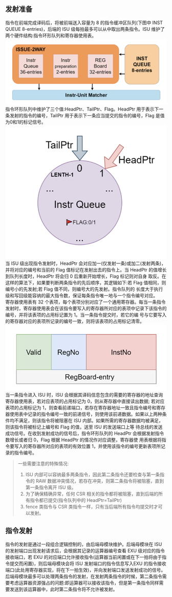 ## 发射准备
指令在前端完成译码后，将被前端送入容量为 8 的指令缓冲区队列(下图中 INST QUEUE 8-entries)，后端的 ISU 级每拍最多可以从中取出两条指令。ISU 维护了两个硬件结构:指令环形队列和寄存器使用表。 <br />![image.png](https://github.com/CallWoa/OpenBPU2-doc/blob/master/image/issue1.png?raw=true)<br />指令环形队列中维护了三个值:HeadPtr、TailPtr、Flag。HeadPtr 用于表示下一条发射的指令的编号，TailPtr 用于表示下一条应当提交的指令的编号，Flag 是值为0和1的标记信号。  ![image.png](https://github.com/CallWoa/OpenBPU2-doc/blob/master/image/issue2.png?raw=true)				<br />当 ISU 级出现指令发射时，HeadPtr 会对应加一(仅发射一条)或加二(发射两条)，并将对应的编号和当前的 Flag 值标记在发射出去的指令上。当 HeadPtr 的值增长到队列长度时，HeadPtr 将会归 0 后重新开始增长，Flag 标记则对自身 取反。在这样的算法下，如果要判断两条指令的先后顺序，其逻辑如下:若 Flag 值相同，则编号小的先发射;若 Flag 值不同，则编号大的先发射。指令队列的 长度大于执行级和写回级能容纳的最大指令数，保证每条指令唯一地与一个指令编号对应。 				<br />寄存器使用表有 32 个表项，每个表项分别对应了一个通用寄存器。每当一条指令发射时，寄存器使用表会在该指令要写入的寄存器所对应的表项中记录下该指令的编号，并将该表项的占用标记置为 1。当一条指令提交时，若它的编 号与它要写入的寄存器对应的表项所记录的编号一致，则将该表项的占用标记清零。 <br />![image.png](https://github.com/CallWoa/OpenBPU2-doc/blob/master/image/issue3.png?raw=true)				<br />当一条指令进入 ISU 时，ISU 会根据其译码信息包含的需要的寄存器的地址查询寄存器使用表，若对应表项的占用标记为 0，则从寄存器中直接读出数据; 若对应表项的占用标记为 1，则查看前递端口，若存在寄存器地址一致且指令编号和寄存器使用表中记录的指令编号一致的前递信号，则使用该前递数据。如果以上两种条件均不满足，则该指令将被阻塞在 ISU 内部。如果所需的寄存器数据均被满足，则该指令将被标记上编号和 Flag 的值，送至 ISU 的发送端口上等 待总线的发送成功信号。在收到发射成功的信号后，指令环形队列的 HeadPtr 会根据发射指令数增长或者归 0，Flag 根据 HeadPtr 的情况作对应调整，寄存器使 用表根据将指令要写入的寄存器所对应的表项的有效位置 1，并使用该指令的编号更新表项所记录的指令编号。 			
> 一些需要注意的特殊情况: 				
> 1. ISU 内部可以容纳最多两条指令，因此第二条指令还要检查与第一条指 令的 RAW 数据冲突情况，若存在冲突，则第二条指令将被阻塞，直到第一条指令离开 ISU 级。 				
> 2. 为了确保精确异常，任何 CSR 相关的指令都将被阻塞，直到后端的所有指令都已提交(指令队列中的 HeadPtr=TailPtr) 
> 3. fence 类指令与 CSR 类指令一样，只有当后端所有指令均提交时才可以发射。 

## 指令发射
指令的发射是通过一段组合逻辑控制的，由后端母模块维护。后端母模块在 ISU 的发射端口出现发射请求后，会根据其记录的运算器编号查看 EXU 级对应的指令接收端口，若 EXU 的对应端口允许接收指令(运算器当前闲置或在下一拍将由于指令提交而闲置)，则后端母模块会将 ISU 发射端口的指令信息写入EXU 的指令接收端口(此处用寄存器实现，将在下一拍生效)，并向发射端口发送发射成功的信号。 		<br />后端母模块最多可以处理两条指令的发射，在发射两条指令的时候，第二条指令需要考虑运算器资源强占的问题:即运算器可以接收该指令，但是第一条指令同样需要发送到该运算器中，此时第二条指令将不允许被发射。

